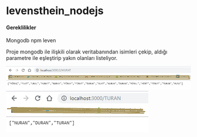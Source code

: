 # levensthein_nodejs
<h4>Gereklilikler</h4>
Mongodb
npm
leven



Proje mongodb ile ilişkili olarak veritabanından isimleri çekip, aldığı parametre ile eşleştirip yakın olanları listeliyor.

<img src="https://github.com/snowron/levensthein_nodejs/blob/master/Screenshot_1.png"></img>
<br/>
<img src="https://github.com/snowron/levensthein_nodejs/blob/master/Screenshot_2.png"></img>
